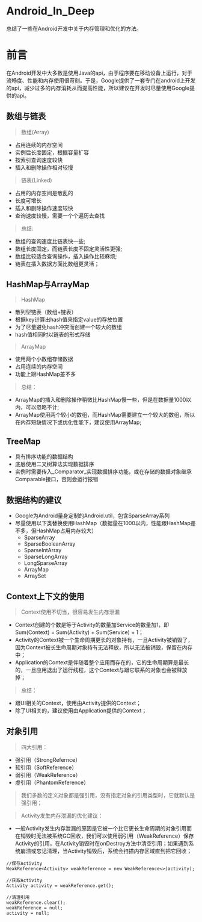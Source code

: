 # Android_In_Deep

  总结了一些在Android开发中关于内存管理和优化的方法。
  
# 前言
  
   在Android开发中大多数是使用Java的api，由于程序要在移动设备上运行，对于流畅度、性能和内存使用很苛刻。于是，Google提供了一套专门在android上开发的api，减少过多的内存消耗从而提高性能，所以建议在开发时尽量使用Google提供的api。
  
## 数组与链表

> 数组(Array)
  * 占用连续的内存空间
  * 实例后长度固定，根据容量扩容
  * 按索引查询速度较快
  * 插入和删除操作相对较慢

> 链表(Linked)
  * 占用的内存空间是散乱的
  * 长度可增长
  * 插入和删除操作速度较快
  * 查询速度较慢，需要一个个遍历去查找
  
> 总结:
* 数组的查询速度比链表快一些;
* 数组长度固定，而链表长度不固定灵活性更强;
* 数组比较适合查询操作，插入操作比较麻烦;
* 链表在插入数据方面比数组更灵活；

## HashMap与ArrayMap

> HashMap
  * 散列型链表（数组+链表）
  * 根据key计算出hash值来指定value的存放位置
  * 为了尽量避免hash冲突而创建一个较大的数组
  * hash值相同时以链表的形式存储

> ArrayMap
  * 使用两个小数组存储数据
  * 占用连续的内存空间
  * 功能上跟HashMap差不多
  
> 总结：
 * ArrayMap的插入和删除操作稍微比HashMap慢一些，但是在数据量1000以内，可以忽略不计;
 * ArrayMap使用两个较小的数组，而HashMap需要建立一个较大的数组，所以在内存短缺情况下或优化性能下，建议使用ArrayMap;
 
## TreeMap
* 具有排序功能的数据结构
* 底层使用二叉树算法实现数据排序
* 实例时需要传入_Comparator_实现数据排序功能，或在存储的数据对象继承Comparable接口，否则会运行报错
 
## 数据结构的建议

* Google为Android量身定制的Android.util，包含SparseArray系列
* 尽量使用以下类替换使用HashMap（数据量在1000以内，性能跟HashMap差不多，但HashMap占用内存较大）
  * SparseArray
  * SparseBooleanArray
  * SparseIntArray
  * SparseLongArray
  * LongSparseArray
  * ArrayMap
  * ArraySet

## Context上下文的使用

> Context使用不切当，很容易发生内存泄漏
* Context创建的个数是等于Activity的数量加Service的数量加1，即 Sum(Context) = Sum(Activity) + Sum(Service) + 1；
* Activity的Context被一个生命周期更长的对象持有，一旦Activity被销毁了，因为Context被长生命周期对象持有无法释放，所以无法被销毁，保留在内存中；
* Application的Context是伴随着整个应用而存在的，它的生命周期算是最长的，一旦应用退出了运行线程，这个Context与跟它联系的对象也会被释放掉；

> 总结：
* 跟UI相关的Context，使用由Activity提供的Context；
* 除了UI相关的，建议使用由Application提供的Context；

## 对象引用

> 四大引用：
* 强引用（StrongRefernce）
* 软引用（SoftReference）
* 弱引用（WeakReference）
* 虚引用（PhantomReference）

> 我们多数的定义对象都是强引用，没有指定对象的引用类型时，它就默认是强引用；
  
> Activity发生内存泄漏的优化建议：

*    一般Activity发生内存泄漏的原因是它被一个比它更长生命周期的对象引用而在销毁时无法被系统GC回收，我们可以使用弱引用（WeakReference）保存Activity的引用，在Activity销毁时在onDestroy方法中清空引用；如果遇到系统崩溃或忘记清理，当Activity销毁后，系统会扫描内存区域直到把它回收；

```
//保存Activity
WeakReference<Activity> weakReference = new WeakReference<>(activity);

//获取Activity
Activity activity = weakReference.get();

//清理引用
weakReference.clear();
weakReference = null;
activity = null;
```

































